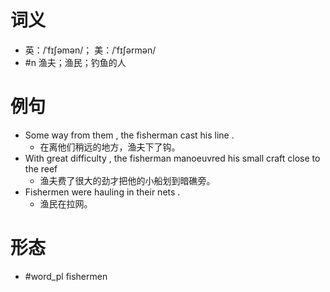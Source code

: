 # 词义
- 英：/ˈfɪʃəmən/； 美：/ˈfɪʃərmən/
- #n 渔夫；渔民；钓鱼的人
# 例句
- Some way from them , the fisherman cast his line .
	- 在离他们稍远的地方，渔夫下了钩。
- With great difficulty , the fisherman manoeuvred his small craft close to the reef
	- 渔夫费了很大的劲才把他的小船划到暗礁旁。
- Fishermen were hauling in their nets .
	- 渔民在拉网。
# 形态
- #word_pl fishermen
